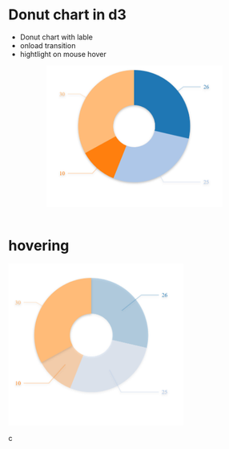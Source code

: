 # Donut chart in d3

* Donut chart with lable
* onload transition
* hightlight on mouse hover



<p align="center">
  
  <img src="https://github.com/Maryam0187/Pie-d3/blob/master/Screenshot%20(2).png" width="350">
  <br></br>
  
   # hovering 
   
  <img src="https://github.com/Maryam0187/Pie-d3/blob/master/pie.png" width="350" title="hover">
</p>c
